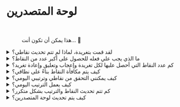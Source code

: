 # لوحة المتصدرين

<figure><img src="../../../.gitbook/assets/Prometheus_Throne.png" alt="" width="375"><figcaption><p>هذا يمكن أن تكون أنت... 👀</p></figcaption></figure>

<details>

<summary>لقد قمت بتغريدة، لماذا لم تتم تحديث نقاطي؟</summary>

نحن نقوم بتحديث البيانات كل 24 ساعة، لذا سيتم تحديث نقاطك وفقًا لذلك. تذكر أن التغريدة يجب أن تحظى بكمية معينة من التفاعل (المشاهدات والإعجابات والتعليقات وإعادة التغريد) ليتم احتسابها بواسطة [LunarCrush](lunarcrush-test.md). قد يؤدي ذلك إلى تأخير يصل إلى 48 ساعة. يجدر بالذكر أنه لا يوجد حد لعدد التغريدات التي يمكنك نشرها في اليوم. عندما تقوم بالتغريد بشكل متكرر ومنتظم، فإن تأخيرات معالجة LunarCrush تكون لها تأثير أقل.

</details>

<details>

<summary>ما الذي يجب علي فعله للحصول على أكبر عدد من النقاط؟</summary>

لتأمين أعلى نقاط للموسم، الهدف هو السعي للحصول على أعلى مرتبة في التصنيف يوميًا. أن تكون بانتظام بين أفضل 300 مشارك يشكل أساسًا قويًا، ولكن تحقيق مرتبة بارزة هو إنجاز يضمن الحصول على أقصى عدد من النقاط.

الحفاظ على وجود منتظم أمر حاسم لتجنب فقدان النقاط اليومية. لتحسين نقاطك اليومية بشكل أكبر، اعتبر هذه الممارسات الجيدة:

استخدم تأثير [LunarCrush](lunarcrush-test.md). حافظ على جدول زمني للنشر منتظم (10-40 مرة يوميًا للمؤثرين الأعلى). استخدم $tickers و #hashtags (#XBorg، $XBG، و #XBG) بدقة. قدم محتوى قيم لجذب متابعيك. تفاعل مع المنشورات ذات الصلة، خاصة تلك المتعلقة بالرموز المميزة أو التبادلات أو NFTs التي تهتم بها. اعط الأولوية للجاذبية البصرية باستخدام صور عالية الجودة. علم الأشخاص المؤثرين الآخرين والشخصيات المهمة المرتبطة بالرموز التي تركز عليها. تجنب استخدام العلامات التجارية غير المهمة بشكل مفرط لمنع البريد المزعج.

</details>

<details>

<summary>كم عدد النقاط التي أحصل عليها لكل تغريدة وإعجاب وتعليق وإعادة تغريد؟</summary>

نظرًا لاعتمادنا على [LunarCrush](lunarcrush-test.md)، لا نخصص نقاطًا للإجراءات المعزولة. يقيس LunarCrush التفاعل العام الخاص بك مع مشروع XBorg طوال اليوم ويولد تصنيفًا. بناءً على هذا التصنيف اليومي، يتراكم النقاط للمشارك. لمزيد من التفاصيل حول كيفية إنشاء تصنيف التأثير، يرجى الرجوع إلى [أسئلة وأجوبة LunarCrush](https://lunarcrush.com/faq/how-does-lunarcrush-calculate-social-influence).

</details>

<details>

<summary>كيف يتم مكافأة النقاط بناءً على نطاقي؟</summary>

تلعب الأنشطة التفاعلية التراكمية، بما في ذلك التغريدات والإعجابات وإعادة التغريد والتعليقات والمتابعين، دورًا في تحديد تصنيفك اليومي كمؤثر وفقًا لقياس LunarCrush. يخصص XBorg نقاطًا يوميًا طوال المرحلة بناءً على هذا التصنيف. تحقيق مرتبة أعلى بنهاية المرحلة يؤدي إلى مكافأة أكبر.

</details>

<details>

<summary>كيف يمكنني التحقق من نقاطي وترتيبي اليومي؟</summary>

قم بزيارة <mark style="color:red;">**{رابط اللوحة الرئيسية}**</mark> يتم تحديث الترتيب كل 24 ساعة.

</details>

<details>

<summary>كيف يعمل الترتيب اليومي؟</summary>

بناءً على ترتيبك، الذي يتم حسابه وقياسه من خلال LunarCrush في الـ 24 ساعة الماضية، تحصل على نقاط يومية.

تُمنح النقاط على النحو التالي:

<img src="../../../.gitbook/assets/points_distribution.png" alt="" data-size="original">

إذا كانت مرتبتك تقع خارج المركز 300، فلن تحصل على نقاط في ذلك اليوم. ولكن هذا هو ميزة هذا الترتيب: كل يوم تحصل على فرصة جديدة للأداء.

نأمل أن يوفر هذا الشرح وضوحًا حول كيفية تجميع النقاط.

</details>

<details>

<summary>كم تتم تحديث النقاط والترتيب بشكل متكرر؟</summary>

نقوم بجمع البيانات يوميًا وتخصيص النقاط لأفضل 300 مؤثر في اليوم. نتيجة لذلك، يتغير لوحة المتصدرين مرة واحدة كل 24 ساعة.

</details>

<details>

<summary>كيف يتم تحديث لوحة المتصدرين؟</summary>

كل يوم، تكسب نقاط وفقًا لترتيبك اليومي. تُجمع هذه النقاط يوميًا لإعداد لوحة المتصدرين. تلعب هذه اللوحة الرئيسية دورًا حاسمًا في تحديد مكافآتك في نهاية المؤهل أو الموسم.

</details>